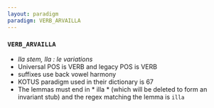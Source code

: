 ```yaml
---
layout: paradigm
paradigm: VERB_ARVAILLA
---
```

### ` VERB_ARVAILLA `

* _lla stem, lla : le variations_
* Universal POS is VERB and legacy POS is VERB
* suffixes use back vowel harmony
* KOTUS paradigm used in their dictionary is 67
* The lemmas must end in * illa * (which will be deleted to form an invariant stub) and the regex matching the lemma is ` illa `
